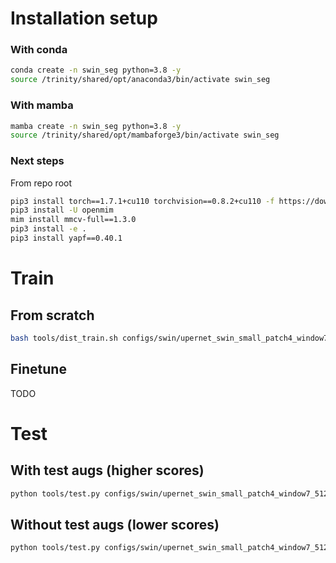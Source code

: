 # Installation setup

### With conda
```bash
conda create -n swin_seg python=3.8 -y
source /trinity/shared/opt/anaconda3/bin/activate swin_seg
```

### With mamba
```bash
mamba create -n swin_seg python=3.8 -y
source /trinity/shared/opt/mambaforge3/bin/activate swin_seg
```

### Next steps
From repo root
```bash
pip3 install torch==1.7.1+cu110 torchvision==0.8.2+cu110 -f https://download.pytorch.org/whl/torch_stable.html
pip3 install -U openmim
mim install mmcv-full==1.3.0
pip3 install -e .
pip3 install yapf==0.40.1
```

# Train

## From scratch
```bash
bash tools/dist_train.sh configs/swin/upernet_swin_small_patch4_window7_512x512_160k_ade20k.py 1
```

## Finetune
TODO


# Test

## With test augs (higher scores)
```bash
python tools/test.py configs/swin/upernet_swin_small_patch4_window7_512x512_160k_ade20k.py /gpfs/gpfs0/dermilov_group/checkpoints/swin_seg/upernet_swin_small_patch4_window7_512x512.pth --eval mIoU --aug-test
```

## Without test augs (lower scores)
```bash
python tools/test.py configs/swin/upernet_swin_small_patch4_window7_512x512_160k_ade20k.py /gpfs/gpfs0/dermilov_group/checkpoints/swin_seg/upernet_swin_small_patch4_window7_512x512.pth --eval mIoU
```

